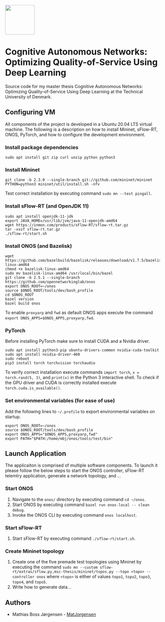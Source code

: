 <img src="https://images.squarespace-cdn.com/content/5b052242506fbe7ea6c0969c/1539868936426-869NHDYJ3T0P9JJE2G5J/DTU_Logo_Corporate_Red_RGB.png?format=1500w&content-type=image%2Fpng" width="96">

# Cognitive Autonomous Networks: Optimizing Quality-of-Service Using Deep Learning
Source code for my master thesis Cognitive Autonomous Networks: Optimizing Quality-of-Service Using Deep Learning at the Technical University of Denmark.

## Configuring VM
All components of the project is developed in a Ubuntu 20.04 LTS virtual machine. The following is a description on how to install Mininet, sFlow-RT, ONOS, PyTorch, and how to configure the development environment.

### Install package dependencies
```
sudo apt install git zip curl unzip python python3
```

### Install Mininet
```
git clone -b 2.3.0 --single-branch git://github.com/mininet/mininet
PYTHON=python3 mininet/util/install.sh -nfv
```

Test correct installation by executing command `sudo mn --test pingall`.

### Install sFlow-RT (and OpenJDK 11)
```
sudo apt install openjdk-11-jdk
export JAVA_HOME=/usr/lib/jvm/java-11-openjdk-amd64
wget https://inmon.com/products/sFlow-RT/sflow-rt.tar.gz
tar -xvzf sflow-rt.tar.gz
./sflow-rt/start.sh
```

### Install ONOS (and Bazelisk)
```
wget https://github.com/bazelbuild/bazelisk/releases/download/v1.7.5/bazelisk-linux-amd64
chmod +x bazelisk-linux-amd64
sudo mv bazelisk-linux-amd64 /usr/local/bin/bazel
git clone -b 2.5.1 --single-branch https://github.com/opennetworkinglab/onos
export ONOS_ROOT=~/onos
source $ONOS_ROOT/tools/dev/bash_profile
cd $ONOS_ROOT
bazel version
bazel build onos
```

To enable `proxyarp` and `fwd` as default ONOS apps execute the command `export ONOS_APPS=$ONOS_APPS,proxyarp,fwd`.


### PyTorch
Before installing PyTorch make sure to install CUDA and a Nvidia driver.
```
sudo apt install python3-pip ubuntu-drivers-common nvidia-cuda-toolkit
sudo apt install nvidia-driver-460
sudo reboot
pip3 install torch torchvision torchaudio
```
To verify correct installation execute commands `import torch`, `x = torch.rand(5, 3)`, and `print(x)` in the Python 3 interactive shell. To check if the GPU driver and CUDA is correctly installed execute `torch.cuda.is_available()`.

### Set environmental variables (for ease of use)
Add the following lines to `~/.profile` to export environmental variables on startup.

```
export ONOS_ROOT=~/onos
source $ONOS_ROOT/tools/dev/bash_profile
export ONOS_APPS="$ONOS_APPS,proxyarp,fwd"
export PATH="$PATH:/home/mbj/onos/tools/test/bin"
```

## Launch Application
The applicaiton is comprised of multiple software components. To launch it please follow the below steps to start the ONOS controller, sFlow-RT telemtry application, generate a network topology, and ...
### Start ONOS
1. Navigate to the `onos/` directory by executing command `cd ~/onos`.
2. Start ONOS by executing command `bazel run onos-local -- clean debug`.
3. Invoke the ONOS CLI by executing command `onos localhost`.

### Start sFlow-RT
1. Start sFlow-RT by executing command `./sflow-rt/start.sh`.

### Create Mininet topology
1. Create one of the five premade test topologies using Mininet by executing the command `sudo mn --custom sflow-rt/extras/sflow.py,msc-thesis/mininet/topos.py --topo <topo> --controller onos` where `<topo>` is either of values `topo1`, `topo2`, `topo3`, `topo4`, and `topo5`. 
2. Write how to generate data...


## Authors
* Mathias Boss Jørgensen - [MatJorgensen](https://github.com/MatJorgensen)
